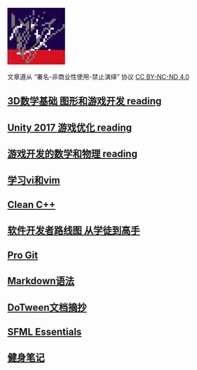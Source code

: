 ![lambda](./images/lambda.png)

文章遵从 “署名-非商业性使用-禁止演绎” 协议
[CC BY-NC-ND 4.0](https://creativecommons.org/licenses/by-nc-nd/4.0/deed.zh)


## [3D数学基础 图形和游戏开发 reading](./notes/mathPrimer.md)

## [Unity 2017 游戏优化 reading](./notes/unityOptimization.md)

## [游戏开发的数学和物理 reading](./notes/kiyoshi_kato.md)

## [学习vi和vim](./notes/vim.md)

## [Clean C++](./notes/cleancpp.md)

## [软件开发者路线图 从学徒到高手](./notes/apprentPatterns.md)

## [Pro Git](./notes/progit.md)

## [Markdown语法](./notes/markdown.md)

## [DoTween文档摘抄](./notes/dotween.md)

## [SFML Essentials](./notes/sfmlEssentials.md)

## [健身笔记](./notes/bodyBuilding.md)